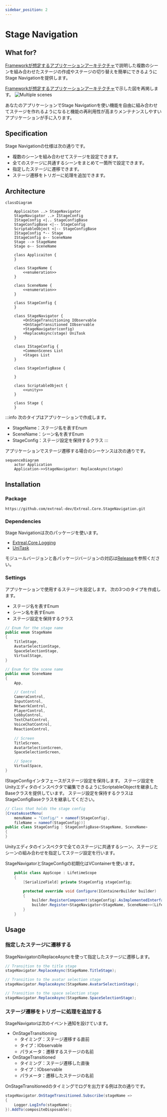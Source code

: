 ```yaml
---
sidebar_position: 2
---
```


# Stage Navigation

## What for?

[Frameworkが想定するアプリケーションアーキテクチャ](/intro#application)で説明した複数のシーンを組み合わせたステージの作成やステージの切り替えを簡単にできるようにStage Navigationを提供します。

[Frameworkが想定するアプリケーションアーキテクチャ](/intro#application)で示した図を再掲します。
![Multiple scenes](/img/multi-scenes.png)

あなたのアプリケーションでStage Navigationを使い機能を自由に組み合わせてステージを作れるようになると機能の再利用性が高まりメンテナンスしやすいアプリケーションが手に入ります。

## Specification

Stage Navigationの仕様は次の通りです。

- 複数のシーンを組み合わせてステージを設定できます。
- 全てのステージに共通するシーンをまとめて一箇所で設定できます。
- 指定したステージに遷移できます。
- ステージ遷移をトリガーに処理を追加できます。

## Architecture

```mermaid
classDiagram

    Applicaiton ..> StageNavigator
    StageNavigator ..> IStageConfig
    IStageConfig <|.. StageConfigBase
    StageConfigBase <|-- StageConfig
    ScriptableObject <|-- StageConfigBase
    IStageConfig *-- Stage
    IStageConfig o-- SceneName
    Stage --> StageName
    Stage o-- SceneName

    class Applicaiton {
    }

    class StageName {
        <<enumeration>>
    }

    class SceneName {
        <<enumeration>>
    }

    class StageConfig {
    }

    class StageNavigator {
        +OnStageTransitioning IObservable
        +OnStageTransitioned IObservable
        +StageNavigator(config)
        +ReplaceAsync(stage) UniTask
    }

    class IStageConfig {
        +CommonScenes List
        +Stages List
    }

    class StageConfigBase {
        
    }

    class ScriptableObject {
        <<unity>>
    }

    class Stage {
    }
```

:::info
次のタイプはアプリケーションで作成します。
- StageName：ステージ名を表すEnum
- SceneName：シーン名を表すEnum
- StageConfig：ステージ設定を保持するクラス
:::

アプリケーションでステージ遷移する場合のシーケンスは次の通りです。

```mermaid
sequenceDiagram
    actor Application
    Application->>StageNavigator: ReplaceAsync(stage)
```

## Installation

### Package

```
https://github.com/extreal-dev/Extreal.Core.StageNavigation.git
```

### Dependencies

Stage Navigationは次のパッケージを使います。

- [Extreal.Core.Logging](/core/logging)
- [UniTask](https://github.com/Cysharp/UniTask)

モジュールバージョンと各パッケージバージョンの対応は[Release](/category/release)を参照ください。

### Settings

アプリケーションで使用するステージを設定します。
次の3つのタイプを作成します。

- ステージ名を表すEnum
- シーン名を表すEnum
- ステージ設定を保持するクラス

```csharp
// Enum for the stage name
public enum StageName
{
    TitleStage,
    AvatarSelectionStage,
    SpaceSelectionStage,
    VirtualStage,
}
```

```csharp
// Enum for the scene name
public enum SceneName
{
    App,

    // Control
    CameraControl,
    InputControl,
    NetworkControl,
    PlayerControl,
    LobbyControl,
    TextChatControl,
    VoiceChatControl,
    ReactionControl,
    
    // Screen
    TitleScreen,
    AvatarSelectionScreen,
    SpaceSelectionScreen,

    // Space
    VirtualSpace,
}
```

IStageConfigインタフェースがステージ設定を保持します。
ステージ設定をUnityエディタのインスペクタで編集できるようにScriptableObjectを継承したBaseクラスを提供しています。
ステージ設定を保持するクラスはStageConfigBaseクラスを継承してください。

```csharp
// Class that holds the stage config
[CreateAssetMenu(
    menuName = "Config/" + nameof(StageConfig),
    fileName = nameof(StageConfig))]
public class StageConfig : StageConfigBase<StageName, SceneName>
{
}
```

Unityエディタのインスペクタで全てのステージに共通するシーン、ステージとシーンの組み合わせを指定してステージ設定を行います。

StageNavigatorとStageConfigの初期化はVContainerを使います。

```csharp
    public class AppScope : LifetimeScope
    {
        [SerializeField] private StageConfig stageConfig;

        protected override void Configure(IContainerBuilder builder)
        {
            builder.RegisterComponent(stageConfig).AsImplementedInterfaces();
            builder.Register<StageNavigator<StageName, SceneName>>(Lifetime.Singleton);
        }
    }
```

## Usage

### 指定したステージに遷移する

StageNavigatorのReplaceAsyncを使って指定したステージに遷移します。

```csharp
// Transition to the title stage
stageNavigator.ReplaceAsync(StageName.TitleStage);

// Transition to the avatar selection stage
stageNavigator.ReplaceAsync(StageName.AvatarSelectionStage);

// Transition to the space selection stage
stageNavigator.ReplaceAsync(StageName.SpaceSelectionStage);
```

### ステージ遷移をトリガーに処理を追加する

StageNavigatorは次のイベント通知を設けています。

- OnStageTransitioning
  - タイミング：ステージ遷移する直前
  - タイプ：IObservable
  - パラメータ：遷移するステージの名前
- OnStageTransitioned
  - タイミング：ステージ遷移した直後
  - タイプ：IObservable
  - パラメータ：遷移したステージの名前

OnStageTransitionedのタイミングでログを出力する例は次の通りです。

```csharp
stageNavigator.OnStageTransitioned.Subscribe(stageName =>
{
    Logger.LogInfo(stageName);
}).AddTo(compositeDisposable);
```
